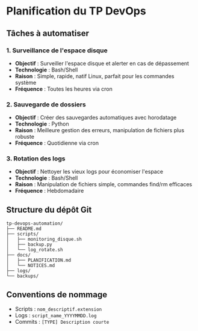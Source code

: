 # Planification du TP DevOps

## Tâches à automatiser

### 1. Surveillance de l'espace disque
- **Objectif** : Surveiller l'espace disque et alerter en cas de dépassement
- **Technologie** : Bash/Shell
- **Raison** : Simple, rapide, natif Linux, parfait pour les commandes système
- **Fréquence** : Toutes les heures via cron

### 2. Sauvegarde de dossiers
- **Objectif** : Créer des sauvegardes automatiques avec horodatage
- **Technologie** : Python
- **Raison** : Meilleure gestion des erreurs, manipulation de fichiers plus robuste
- **Fréquence** : Quotidienne via cron

### 3. Rotation des logs
- **Objectif** : Nettoyer les vieux logs pour économiser l'espace
- **Technologie** : Bash/Shell
- **Raison** : Manipulation de fichiers simple, commandes find/rm efficaces
- **Fréquence** : Hebdomadaire

## Structure du dépôt Git
```
tp-devops-automation/
├── README.md
├── scripts/
│   ├── monitoring_disque.sh
│   ├── backup.py
│   └── log_rotate.sh
├── docs/
│   ├── PLANIFICATION.md
│   └── NOTICES.md
├── logs/
└── backups/
```

## Conventions de nommage
- Scripts : `nom_descriptif.extension`
- Logs : `script_name_YYYYMMDD.log`
- Commits : `[TYPE] Description courte`
